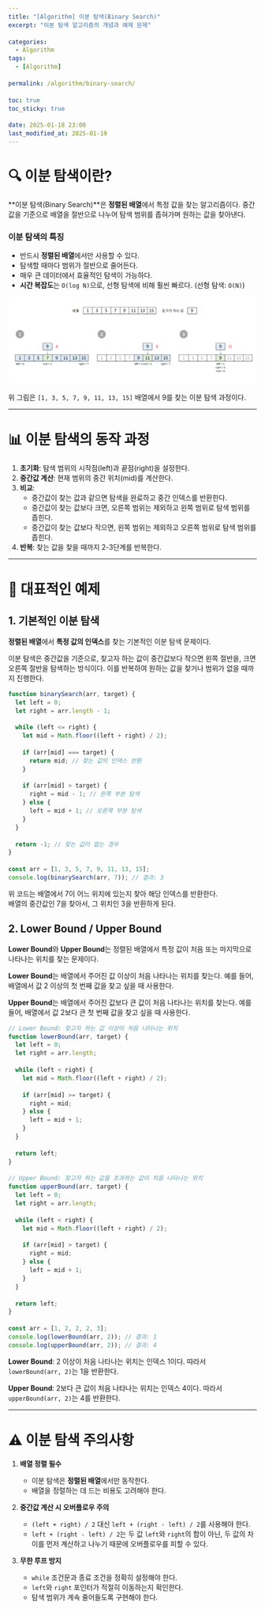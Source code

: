 ```yaml
---
title: "[Algorithm] 이분 탐색(Binary Search)"
excerpt: "이분 탐색 알고리즘의 개념과 예제 문제"

categories:
  - Algorithm
tags:
  - [Algorithm]

permalink: /algorithm/binary-search/

toc: true
toc_sticky: true

date: 2025-01-18 23:00
last_modified_at: 2025-01-19
---
```


# 🔍 이분 탐색이란?

**이분 탐색(Binary Search)**은 **정렬된 배열**에서 특정 값을 찾는 알고리즘이다. 중간값을 기준으로 배열을 절반으로 나누어 탐색 범위를 좁혀가며 원하는 값을 찾아낸다.

<h3>이분 탐색의 특징</h3>

- 반드시 **정렬된 배열**에서만 사용할 수 있다.
- 탐색할 때마다 범위가 절반으로 줄어든다.
- 매우 큰 데이터에서 효율적인 탐색이 가능하다.
- **시간 복잡도**는 `O(log N)`으로, 선형 탐색에 비해 훨씬 빠르다. (선형 탐색: `O(N)`)

![binary-search](/assets/images/posts_img/algorithm/binary-search.png)

위 그림은 `[1, 3, 5, 7, 9, 11, 13, 15]` 배열에서 9를 찾는 이분 탐색 과정이다.

---

# 📊 이분 탐색의 동작 과정

1. **초기화**: 탐색 범위의 시작점(left)과 끝점(right)을 설정한다.
2. **중간값 계산**: 현재 범위의 중간 위치(mid)를 계산한다.
3. **비교**:
   - 중간값이 찾는 값과 같으면 탐색을 완료하고 중간 인덱스를 반환한다.
   - 중간값이 찾는 값보다 크면, 오른쪽 범위는 제외하고 왼쪽 범위로 탐색 범위를 좁힌다.
   - 중간값이 찾는 값보다 작으면, 왼쪽 범위는 제외하고 오른쪽 범위로 탐색 범위를 좁힌다.
4. **반복**: 찾는 값을 찾을 때까지 2-3단계를 반복한다.

---

# 🌟 대표적인 예제

<h2>1. 기본적인 이분 탐색</h2>

**정렬된 배열**에서 **특정 값의 인덱스**를 찾는 기본적인 이분 탐색 문제이다.

이분 탐색은 중간값을 기준으로, 찾고자 하는 값이 중간값보다 작으면 왼쪽 절반을, 크면 오른쪽 절반을 탐색하는 방식이다. 이를 반복하여 원하는 값을 찾거나 범위가 없을 때까지 진행한다.

```javascript
function binarySearch(arr, target) {
  let left = 0;
  let right = arr.length - 1;

  while (left <= right) {
    let mid = Math.floor((left + right) / 2);

    if (arr[mid] === target) {
      return mid; // 찾는 값의 인덱스 반환
    }

    if (arr[mid] > target) {
      right = mid - 1; // 왼쪽 부분 탐색
    } else {
      left = mid + 1; // 오른쪽 부분 탐색
    }
  }

  return -1; // 찾는 값이 없는 경우
}

const arr = [1, 3, 5, 7, 9, 11, 13, 15];
console.log(binarySearch(arr, 7)); // 결과: 3
```

위 코드는 배열에서 7이 어느 위치에 있는지 찾아 해당 인덱스를 반환한다.  
배열의 중간값인 7을 찾아서, 그 위치인 3을 반환하게 된다.

<h2>2. Lower Bound / Upper Bound</h2>

**Lower Bound**와 **Upper Bound**는 정렬된 배열에서 특정 값이 처음 또는 마지막으로 나타나는 위치를 찾는 문제이다.

**Lower Bound**는 배열에서 주어진 값 이상이 처음 나타나는 위치를 찾는다. 예를 들어, 배열에서 값 2 이상의 첫 번째 값을 찾고 싶을 때 사용한다.

**Upper Bound**는 배열에서 주어진 값보다 큰 값이 처음 나타나는 위치를 찾는다. 예를 들어, 배열에서 값 2보다 큰 첫 번째 값을 찾고 싶을 때 사용한다.

```javascript
// Lower Bound: 찾고자 하는 값 이상이 처음 나타나는 위치
function lowerBound(arr, target) {
  let left = 0;
  let right = arr.length;

  while (left < right) {
    let mid = Math.floor((left + right) / 2);

    if (arr[mid] >= target) {
      right = mid;
    } else {
      left = mid + 1;
    }
  }

  return left;
}

// Upper Bound: 찾고자 하는 값을 초과하는 값이 처음 나타나는 위치
function upperBound(arr, target) {
  let left = 0;
  let right = arr.length;

  while (left < right) {
    let mid = Math.floor((left + right) / 2);

    if (arr[mid] > target) {
      right = mid;
    } else {
      left = mid + 1;
    }
  }

  return left;
}

const arr = [1, 2, 2, 2, 3];
console.log(lowerBound(arr, 2)); // 결과: 1
console.log(upperBound(arr, 2)); // 결과: 4
```

**Lower Bound**: 2 이상이 처음 나타나는 위치는 인덱스 1이다. 따라서 `lowerBound(arr, 2)`는 1을 반환한다.

**Upper Bound**: 2보다 큰 값이 처음 나타나는 위치는 인덱스 4이다. 따라서 `upperBound(arr, 2)`는 4를 반환한다.

---

# ⚠️ 이분 탐색 주의사항

1. **배열 정렬 필수**

   - 이분 탐색은 **정렬된 배열**에서만 동작한다.
   - 배열을 정렬하는 데 드는 비용도 고려해야 한다.

2. **중간값 계산 시 오버플로우 주의**

   - `(left + right) / 2` 대신 `left + (right - left) / 2`를 사용해야 한다.
   - `left + (right - left) / 2`는 두 값 `left`와 `right`의 합이 아닌, 두 값의 차이를 먼저 계산하고 나누기 때문에 오버플로우를 피할 수 있다.

3. **무한 루프 방지**

   - `while` 조건문과 종료 조건을 정확히 설정해야 한다.
   - `left`와 `right` 포인터가 적절히 이동하는지 확인한다.
   - 탐색 범위가 계속 줄어들도록 구현해야 한다.
